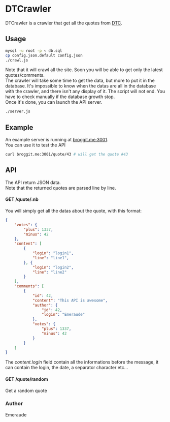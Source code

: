 # DTCrawler

DTCrawler is a crawler that get all the quotes from [DTC](http://danstonchat.com).

## Usage

```bash
mysql -u root -p < db.sql
cp config.json.default config.json
./crawl.js
```

Note that it will crawl all the site. Soon you will be able to get only the latest quotes/comments.  
The crawler will take some time to get the data, but more to put it in the database. It's impossible to know when the datas are all in the database with the crawler, and there isn't any display of it. The script will not end. You have to check manually if the database growth stop.  
Once it's done, you can launch the API server.

```bash
./server.js
```

## Example

An example server is running at [broggit.me:3001](broggit.me:3001).  
You can use it to test the API

```bash
curl broggit.me:3001/quote/43 # will get the quote #43
```

## API

The API return JSON data.  
Note that the returned quotes are parsed line by line.

#### GET /quote/:nb

You will simply get all the datas about the quote, with this format:
```json
{
	"votes": {
		"plus": 1337,
		"minus": 42
	},
	"content": [
		{
			"login": "login1",
			"line": "line1",
		}, {
			"login": "login2",
			"line": "line2"
		}
	],
	"comments": [
		{
			"id": 42,
			"content": "This API is awesome",
			"author": {
				"id": 42,
				"login": "Emeraude"
			},
			"votes": {
				"plus": 1337,
				"minus": 42
			}
		}
	]
}
```

The *content.login* field contain all the informations before the message, it can contain the login, the date, a separator character etc...

#### GET /quote/random

Get a random quote

### Author

Emeraude
